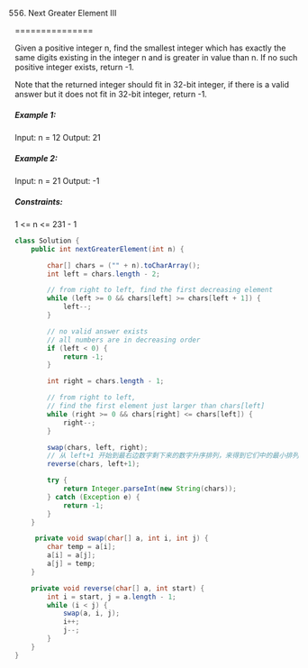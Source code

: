 556. Next Greater Element III

===============

Given a positive integer n, find the smallest integer which has exactly the same digits existing in the integer n and is greater in value than n. If no such positive integer exists, return -1.

Note that the returned integer should fit in 32-bit integer, if there is a valid answer but it does not fit in 32-bit integer, return -1.

##### Example 1:

Input: n = 12
Output: 21

##### Example 2:

Input: n = 21
Output: -1

##### Constraints:

1 <= n <= 231 - 1

```java
class Solution {
    public int nextGreaterElement(int n) {

        char[] chars = ("" + n).toCharArray();
        int left = chars.length - 2;

        // from right to left, find the first decreasing element
        while (left >= 0 && chars[left] >= chars[left + 1]) {
            left--;
        }

        // no valid answer exists
        // all numbers are in decreasing order
        if (left < 0) {
            return -1;
        }

        int right = chars.length - 1;

        // from right to left, 
        // find the first element just larger than chars[left]
        while (right >= 0 && chars[right] <= chars[left]) {
            right--;
        }

        swap(chars, left, right);
        // 从 left+1 开始到最右边数字剩下来的数字升序排列，来得到它们中的最小排列
        reverse(chars, left+1);

        try {
            return Integer.parseInt(new String(chars));
        } catch (Exception e) {
            return -1;
        }
    }

     private void swap(char[] a, int i, int j) {
        char temp = a[i];
        a[i] = a[j];
        a[j] = temp;
    }

    private void reverse(char[] a, int start) {
        int i = start, j = a.length - 1;
        while (i < j) {
            swap(a, i, j);
            i++;
            j--;
        }
    }
}
```

